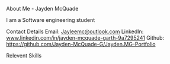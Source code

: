 About Me - Jayden McQuade

I am a Software engineering student

Contact Details
Email: Jayleemc@outlook.com
LinkedIn: www.linkedin.com/in/jayden-mcquade-garth-9a7295241
Github: https://github.com/Jayden-McQuade-G/Jayden.MG-Portfolio

Relevent Skills
